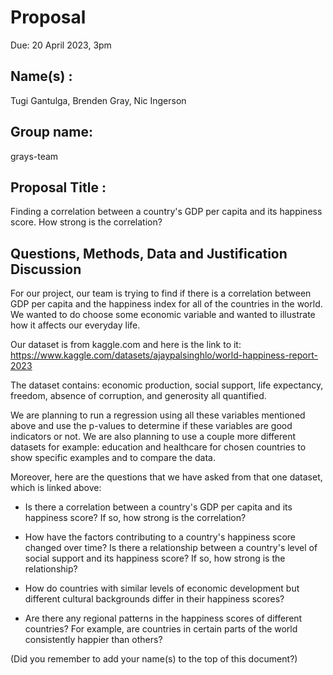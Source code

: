 # Proposal
Due: 20 April 2023, 3pm

## Name(s) :
Tugi Gantulga, Brenden Gray, Nic Ingerson

## Group name:

grays-team

## Proposal Title :

Finding a correlation between a country's GDP per capita and its happiness score. 
How strong is the correlation?

## Questions, Methods, Data and Justification Discussion

For our project, our team is trying to find if there is a correlation between GDP per capita and the happiness index for all of the countries in the world. We wanted to do choose some economic variable and wanted to illustrate how it affects our everyday life.

Our dataset is from kaggle.com and here is the link to it: https://www.kaggle.com/datasets/ajaypalsinghlo/world-happiness-report-2023

The dataset contains: economic production, social support, life expectancy, freedom, absence of corruption, and generosity all quantified. 

We are planning to run a regression using all these variables mentioned above and use the p-values to determine if these variables are good indicators or not. We are also planning to use a couple more different datasets for example: education and healthcare for chosen countries to show specific examples and to compare the data.

Moreover, here are the questions that we have asked from that one dataset, which is linked above:

- Is there a correlation between a country's GDP per capita and its happiness score? If so, how strong is the correlation?

- How have the factors contributing to a country's happiness score changed over time?
Is there a relationship between a country's level of social support and its happiness score? If so, how strong is the relationship?

- How do countries with similar levels of economic development but different cultural backgrounds differ in their happiness scores?

- Are there any regional patterns in the happiness scores of different countries? For example, are countries in certain parts of the world consistently happier than others?

(Did you remember to add your name(s) to the top of this document?)
